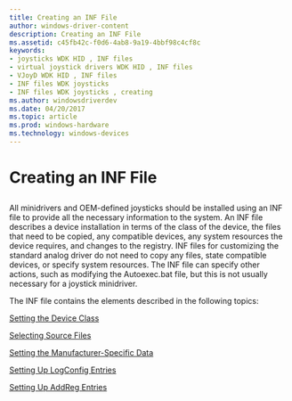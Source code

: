 ```yaml
---
title: Creating an INF File
author: windows-driver-content
description: Creating an INF File
ms.assetid: c45fb42c-f0d6-4ab8-9a19-4bbf98c4cf8c
keywords:
- joysticks WDK HID , INF files
- virtual joystick drivers WDK HID , INF files
- VJoyD WDK HID , INF files
- INF files WDK joysticks
- INF files WDK joysticks , creating
ms.author: windowsdriverdev
ms.date: 04/20/2017
ms.topic: article
ms.prod: windows-hardware
ms.technology: windows-devices
---
```


# Creating an INF File


## <a href="" id="ddk-creating-an-inf-file-di"></a>


All minidrivers and OEM-defined joysticks should be installed using an INF file to provide all the necessary information to the system. An INF file describes a device installation in terms of the class of the device, the files that need to be copied, any compatible devices, any system resources the device requires, and changes to the registry. INF files for customizing the standard analog driver do not need to copy any files, state compatible devices, or specify system resources. The INF file can specify other actions, such as modifying the Autoexec.bat file, but this is not usually necessary for a joystick minidriver.

The INF file contains the elements described in the following topics:

[Setting the Device Class](setting-the-device-class.md)

[Selecting Source Files](selecting-source-files.md)

[Setting the Manufacturer-Specific Data](setting-the-manufacturer-specific-data.md)

[Setting Up LogConfig Entries](setting-up-logconfig-entries.md)

[Setting Up AddReg Entries](setting-up-addreg-entries.md)

 

 





